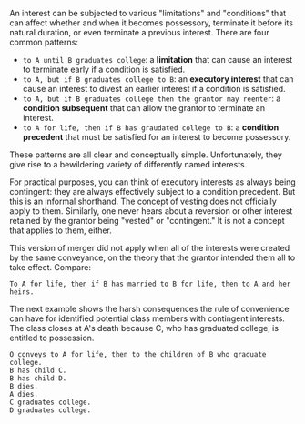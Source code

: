 An interest can be subjected to various "limitations" and "conditions" that can affect whether and when it becomes possessory, terminate it before its natural duration, or even terminate a previous interest. There are four common patterns:

* `to A until B graduates college`: a **limitation** that can cause an interest to terminate early if a condition is satisfied.
* `to A, but if B graduates college to B`: an **executory interest** that can cause an interest to divest an earlier interest if a condition is satisfied.
* `to A, but if B graduates college then the grantor may reenter`: a **condition subsequent** that can allow the grantor to terminate an interest.
* `to A for life, then if B has graudated college to B`: a **condition precedent** that must be satisfied for an interest to become possessory.

These patterns are all clear and conceptually simple. Unfortunately, they give rise to a bewildering variety of differently named interests.


For practical purposes, you can think of executory interests as always being contingent: they are always effectively subject to a condition precedent. But this is an informal shorthand. The concept of vesting does not officially apply to them. Similarly, one never hears about a reversion or other interest retained by the grantor being "vested" or "contingent." It is not a concept that applies to them, either.


This version of merger did not apply when all of the interests were created by the same conveyance, on the theory that the grantor intended them all to take effect. Compare: 


```
To A for life, then if B has married to B for life, then to A and her heirs.
```



The next example shows the harsh consequences the rule of convenience can have for identified potential class members with contingent interests. The class closes at A's death because C, who has graduated college, is entitled to possession.

```
O conveys to A for life, then to the children of B who graduate college.
B has child C.
B has child D.
B dies.
A dies.
C graduates college.
D graduates college.
```



<!--
### Historical Background ###

The landowners and lawyers who were responsible for creating the system of estates in land had many goals, but one of the most important to them, and one which had an lasting impact on property law, was to create enduring dynaties of wealth, in which land passed down from one generation to the next within a family, forever -- or as close to it as they could get. From their perspective, the problem with a fee simple was that it was **alienable**: the current owner could always convey it away to a stranger (perhaps in exchange for some ready money to pay off a creditor), taking it out of the family. 

A life estate was more useful for dynastic planning, because the life tenant can give away only what they have: the right to possess and use the property during their lifetime. At their death, it goes automatically to the owner of the remainder (traditionally called the **remainderman**, although of course many of them were not male). The conveyance `to A for life, then to A's eldest child for life, then to A's eldest child's eldest child` keeps the property in one family line for two generations; neither A nor A's eldest child can alienate more than their life estate. 

But even life estates have their limits. For one thing, any finite sequence of life estates eventually ends. In the conveyance above, A's grandchild _can_ alienate a fee simple, taking the property out of the family line. For another thing, they can be inflexible. What if A has two children, but only the _younger_ child has children of their own? The grantor might have wanted A's eldest grandchild to receive the property, but the conveyance as written doesn't so that. Instead, the gift to "A's eldest child's eldest child" fails entirely; no such person exists. While it is possible to imagine more complicated grants, the solution that the common law settled on was different.

### Transferring a Fee Tail ###

The estate **in fee tail** was an estate limited to the descendants of a particular named individual. It resembled a life estate, but instead of _terminating_ at the dead of the current tenant, it _transfers_ to that tenant's oldest surviving child. At that person's death, again it transfers to their oldest surviving child. The overall effect is to stack up a series of interests for life in a chain of descendants. But whereas successive life estates must be created explicitly and individually, a fee tail can generate an arbitrarily large number of successive lifetime rights to possession.
-->
